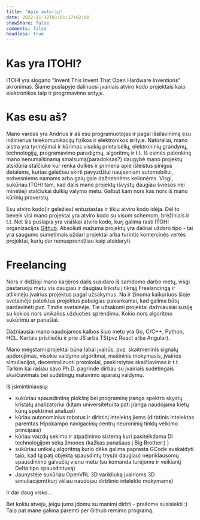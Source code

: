 ```yaml
---
title: "Apie autorių"
date: 2022-11-12T01:01:17+02:00
showShare: false
comments: false
headless: true
---
```


# Kas yra ITOHI?
ITOHI yra slogano "Invent This Invent That Open Hardware Inventions" akronimas. 
Šiame puslapyje dalinuosi įvairiais atviro kodo projektais kaip elektronikos taip ir progrmavimo srityje.

# Kas esu aš?
Mano vardas yra Andrius ir aš esu programuotojas ir pagal išsilavinimą esu inžinierius telekomunikacijų fizikos ir elektronikos srityje. Natūraliai, mano aistra yra tyrinėjimai ir kūrimas visokių prietaisėlių, elektroninių grandynų, technologijų, programavimo paradigmų, algoritmų ir t.t. Iš esmės patenkinę mano nenumalšinamą smalsumą(paradoksas?) daugybė mano projektų atsidūria stalčiuke kur renka dulkes ir primena apie išleistus pinigus detalėms, kurias galėčiau skirti pavyzdžiui naujesniam automobiliui, erdvesniems namams arba galų gale dažnesnėms kelionėms. Visgi, sukūriau ITOHI tam, kad dalis mano projektų išvystų daugiau šviesos nei minėtieji stalčiukai dulkių valymo metu. Galbūt kam nors kas nors iš mano kūrinių praverstų.

Esu atviro kodo(ir geležies) entuziastas ir tikiu atviro kodo idėja. Dėl to beveik visi mano projektai yra atviro kodo su visom schemom, brėžiniais ir t.t. Net šis puslapis yra visiškai atviro kodo, kurį galima rasti ITOHI organizacijos [Github](https://github.com/itohio/itohio.github.io). Absoliuti mažuma projektų yra dalinai uždaro tipo - tai yra saugumo sumetimais uždari projektai arba turintis komercinės vertės projektai, kurių dar nenusprendžiau kaip atsidaryti.

# Freelancing
Nors ir didžioji mano karjeros dalis susidaro iš samdomo darbo metų, visgi pastaruoju metu vis daugiau ir daugiau linkstu į tikrąjį Freelancingą ir atlikinėju įvairius projektus pagal užsakymus.
Na ir žinoma kaikuriuos šioje svetainėje pateiktus projektus pabaigiau pakankamai, kad galima būtų pardavinėti pvz. Tindie svetainėje.
Tie užsakomi projektai dažniausiai susiję su kokios nors unikalios užduoties sprendimu. Kokio nors algoritmo sukūrimu ar panašiai.

Dažniausiai mano naudojamos kalbos šiuo metu yra Go, C/C++, Python, HCL. Kartais prisiliečiu ir prie JS arba TS(pvz React arba Angular).

Mano mėgstami projektai būna labai įvairūs, pvz. skaitmeninis signalų apdorojimas, visokie valdymo algoritmai, mašininis mokymasis, įvairios simuliacijos, decentralizuoti protokolai, paskirstytas skaičiavimas ir t.t. Tarkim kai rašiau savo Ph.D. pagrinde dirbau su įvairiais sudėtingais skaičiavimais bei sudėtingų matavimo aparatų valdymu.

Iš įsimintiniausių:
- sukūriau spausdintinę plokštę bei programinę įranga spektro skystų kristalų analizatoriui (kitam universitetui ta pati įranga naudojama kietų kūnų spektrinei analizei)
- kūriau autonominius robotus ir dirbtinį intelektą jiems (dirbtinis intelektas paremtas Hipokampo navigacinių centrų neuroninių tinklų veikimo principais)
- kūriau vaizdų sekimo ir atpažinimo sistemą kuri pasitelkdama DI technologijom seka žmones (kažkas panašaus į Big Brother:) )
- sukūriau unikalų algoritmą kurio dėka galima paprasta GCode suskaidyti taip, kad tą patį objektą spausdintų trys(ir daugiau) nepriklausomų spausdinimo galvučių vienu metu (su komanda turėjome ir veikiantį Delta tipo spausdintuvą)
- Jaunystėje sukūriau OpenVRL 3D varikliuką įvairioms 3D simuliacijom(kurį vėliau naudojau dirbtinio intelekto mokymams)

Ir dar daug visko...

Bet kokiu atveju, jeigu jums įdomu su manimi dirbti - prašome susisiekti :)
Taip pat mane galima paremti per Github remimo programą.